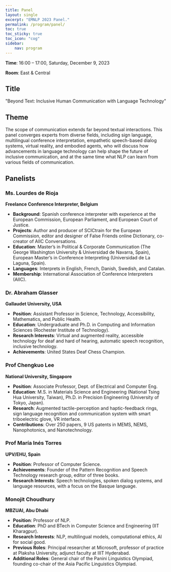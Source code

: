 ```yaml
---
title: Panel
layout: single
excerpt: "EMNLP 2023 Panel."
permalink: /program/panel/
toc: true
toc_sticky: true
toc_icon: "cog"
sidebar: 
    nav: program
---
```



**Time**: 16:00 – 17:00, Saturday, December 9, 2023 

**Room**: East & Central 



## Title
"Beyond Text: Inclusive Human Communication with Language Technology"

## Theme
The scope of communication extends far beyond textual interactions. This panel converges experts from diverse fields, including sign language, multilingual conference interpretation, empathetic speech-based dialog systems, virtual reality, and embodied agents, who will discuss how advancements in language technology can help shape the future of inclusive communication, and at the same time what NLP can learn from various fields of communication.

## Panelists

### Ms. Lourdes de Rioja
**Freelance Conference Interpreter, Belgium**

- **Background**: Spanish conference interpreter with experience at the European Commission, European Parliament, and European Court of Justice.
- **Projects**: Author and producer of SCICtrain for the European Commission, editor and designer of False Friends online Dictionary, co-creator of AIIC Conversations.
- **Education**: Master’s in Political & Corporate Communication (The George Washington University & Universidad de Navarra, Spain), European Master’s in Conference Interpreting (Universidad de La Laguna, Spain).
- **Languages**: Interprets in English, French, Danish, Swedish, and Catalan.
- **Membership**: International Association of Conference Interpreters (AIIC).

### Dr. Abraham Glasser
**Gallaudet University, USA**

- **Position**: Assistant Professor in Science, Technology, Accessibility, Mathematics, and Public Health.
- **Education**: Undergraduate and Ph.D. in Computing and Information Sciences (Rochester Institute of Technology).
- **Research Interests**: Virtual and augmented reality, accessible technology for deaf and hard of hearing, automatic speech recognition, inclusive technology.
- **Achievements**: United States Deaf Chess Champion.

### Prof Chengkuo Lee
**National University, Singapore**

- **Position**: Associate Professor, Dept. of Electrical and Computer Eng.
- **Education**: M.S. in Materials Science and Engineering (National Tsing Hua University, Taiwan), Ph.D. in Precision Engineering (University of Tokyo, Japan).
- **Research**: Augmented tactile-perception and haptic-feedback rings, sign language recognition and communication system with smart triboelectric glove, VR interface.
- **Contributions**: Over 250 papers, 9 US patents in MEMS, NEMS, Nanophotonics, and Nanotechnology.

### Prof María Inés Torres
**UPV/EHU, Spain**

- **Position**: Professor of Computer Science.
- **Achievements**: Founder of the Pattern Recognition and Speech Technology research group, editor of three books.
- **Research Interests**: Speech technologies, spoken dialog systems, and language resources, with a focus on the Basque language.

### Monojit Choudhury
**MBZUAI, Abu Dhabi**

- **Position**: Professor of NLP.
- **Education**: PhD and BTech in Computer Science and Engineering (IIT Kharagpur).
- **Research Interests**: NLP, multilingual models, computational ethics, AI for social good.
- **Previous Roles**: Principal researcher at Microsoft, professor of practice at Plaksha University, adjunct faculty at IIIT Hyderabad.
- **Additional Roles**: General chair of the Panini Linguistics Olympiad, founding co-chair of the Asia Pacific Linguistics Olympiad.
